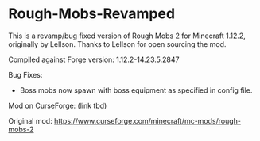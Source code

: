 # Rough-Mobs-Revamped
This is a revamp/bug fixed version of Rough Mobs 2 for Minecraft 1.12.2, originally by Lellson. Thanks to Lellson for open sourcing the mod.

Compiled against Forge version: 1.12.2-14.23.5.2847

Bug Fixes:

* Boss mobs now spawn with boss equipment as specified in config file.

Mod on CurseForge: (link tbd) 

Original mod: https://www.curseforge.com/minecraft/mc-mods/rough-mobs-2
